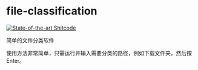 # file-classification
[![State-of-the-art Shitcode](https://img.shields.io/static/v1?label=State-of-the-art&message=Shitcode&color=7B5804)](https://github.com/trekhleb/state-of-the-art-shitcode)

简单的文件分类软件

使用方法非常简单，只需运行并输入需要分类的路径，例如下载文件夹，然后按Enter。
